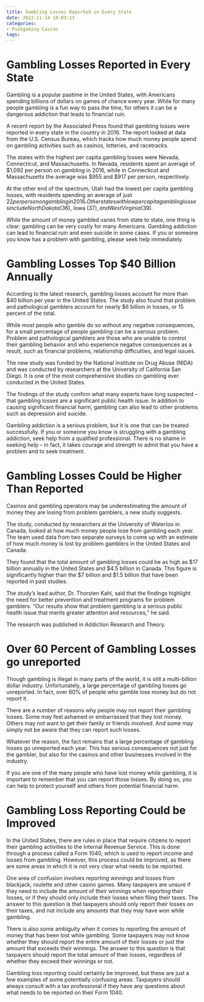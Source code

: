 ```yaml
---
title: Gambling Losses Reported in Every State
date: 2022-11-14 18:03:13
categories:
- Pushgaming Casino
tags:
---
```



#  Gambling Losses Reported in Every State

Gambling is a popular pastime in the United States, with Americans spending billions of dollars on games of chance every year. While for many people gambling is a fun way to pass the time, for others it can be a dangerous addiction that leads to financial ruin.

A recent report by the Associated Press found that gambling losses were reported in every state in the country in 2016. The report looked at data from the U.S. Census Bureau, which tracks how much money people spend on gambling activities such as casinos, lotteries, and racetracks.

The states with the highest per capita gambling losses were Nevada, Connecticut, and Massachusetts. In Nevada, residents spent an average of $1,092 per person on gambling in 2016, while in Connecticut and Massachusetts the average was $955 and $917 per person, respectively.

At the other end of the spectrum, Utah had the lowest per capita gambling losses, with residents spending an average of just $22 per person on gambling in 2016. Other states with low per capita gambling losses include North Dakota ($36), Iowa ($37), and West Virginia ($39).

While the amount of money gambled varies from state to state, one thing is clear: gambling can be very costly for many Americans. Gambling addiction can lead to financial ruin and even suicide in some cases. If you or someone you know has a problem with gambling, please seek help immediately.

#  Gambling Losses Top $40 Billion Annually

According to the latest research, gambling losses account for more than $40 billion per year in the United States. The study also found that problem and pathological gamblers account for nearly $6 billion in losses, or 15 percent of the total.

While most people who gamble do so without any negative consequences, for a small percentage of people gambling can be a serious problem. Problem and pathological gamblers are those who are unable to control their gambling behavior and who experience negative consequences as a result, such as financial problems, relationship difficulties, and legal issues.

The new study was funded by the National Institute on Drug Abuse (NIDA) and was conducted by researchers at the University of California San Diego. It is one of the most comprehensive studies on gambling ever conducted in the United States.

The findings of the study confirm what many experts have long suspected – that gambling losses are a significant public health issue. In addition to causing significant financial harm, gambling can also lead to other problems such as depression and suicide.

Gambling addiction is a serious problem, but it is one that can be treated successfully. If you or someone you know is struggling with a gambling addiction, seek help from a qualified professional. There is no shame in seeking help – in fact, it takes courage and strength to admit that you have a problem and to seek treatment.

#  Gambling Losses Could be Higher Than Reported

Casinos and gambling operators may be underestimating the amount of money they are losing from problem gamblers, a new study suggests.

The study, conducted by researchers at the University of Waterloo in Canada, looked at how much money people lose from gambling each year. The team used data from two separate surveys to come up with an estimate of how much money is lost by problem gamblers in the United States and Canada.

They found that the total amount of gambling losses could be as high as $17 billion annually in the United States and $4.5 billion in Canada. This figure is significantly higher than the $7 billion and $1.5 billion that have been reported in past studies.

The study’s lead author, Dr. Thorsten Kahl, said that the findings highlight the need for better prevention and treatment programs for problem gamblers. “Our results show that problem gambling is a serious public health issue that merits greater attention and resources,” he said.

The research was published in Addiction Research and Theory.

#  Over 60 Percent of Gambling Losses go unreported

Though gambling is illegal in many parts of the world, it is still a multi-billion dollar industry. Unfortunately, a large percentage of gambling losses go unreported. In fact, over 60% of people who gamble lose money but do not report it.

There are a number of reasons why people may not report their gambling losses. Some may feel ashamed or embarrassed that they lost money. Others may not want to get their family or friends involved. And some may simply not be aware that they can report such losses.

Whatever the reason, the fact remains that a large percentage of gambling losses go unreported each year. This has serious consequences not just for the gambler, but also for the casinos and other businesses involved in the industry.

If you are one of the many people who have lost money while gambling, it is important to remember that you can report those losses. By doing so, you can help to protect yourself and others from potential financial harm.

#  Gambling Loss Reporting Could be Improved

In the United States, there are rules in place that require citizens to report their gambling activities to the Internal Revenue Service. This is done through a process called a Form 1040, which is used to report income and losses from gambling. However, this process could be improved, as there are some areas in which it is not very clear what needs to be reported.

One area of confusion involves reporting winnings and losses from blackjack, roulette and other casino games. Many taxpayers are unsure if they need to include the amount of their winnings when reporting their losses, or if they should only include their losses when filing their taxes. The answer to this question is that taxpayers should only report their losses on their taxes, and not include any amounts that they may have won while gambling.

There is also some ambiguity when it comes to reporting the amount of money that has been lost while gambling. Some taxpayers may not know whether they should report the entire amount of their losses or just the amount that exceeds their winnings. The answer to this question is that taxpayers should report the total amount of their losses, regardless of whether they exceed their winnings or not.

Gambling loss reporting could certainly be improved, but these are just a few examples of some potentially confusing areas. Taxpayers should always consult with a tax professional if they have any questions about what needs to be reported on their Form 1040.